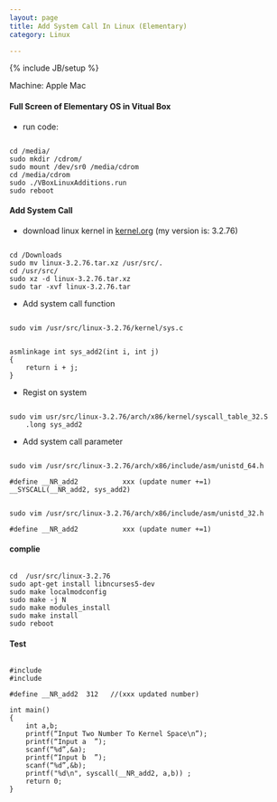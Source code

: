 ```yaml
---
layout: page
title: Add System Call In Linux (Elementary)
category: Linux

---
```

{% include JB/setup %}

Machine: Apple Mac

#### Full Screen of Elementary  OS in Vitual Box

- run code:

<pre><code class="bash">
cd /media/
sudo mkdir /cdrom/
sudo mount /dev/sr0 /media/cdrom
cd /media/cdrom
sudo ./VBoxLinuxAdditions.run
sudo reboot
</code></pre>

#### Add System Call

- download linux kernel in [kernel.org](https://www.kernel.org/)  (my version is: 3.2.76)

<pre><code class="bash">
cd /Downloads
sudo mv linux-3.2.76.tar.xz /usr/src/.
cd /usr/src/
sudo xz -d linux-3.2.76.tar.xz
sudo tar -xvf linux-3.2.76.tar
</code></pre>

- Add system call function

<pre><code class="bash">
sudo vim /usr/src/linux-3.2.76/kernel/sys.c
</code></pre>

<pre><code class="c">
asmlinkage int sys_add2(int i, int j)
{
    return i + j;
}
</code></pre>

- Regist on system

<pre><code class="bash">
sudo vim usr/src/linux-3.2.76/arch/x86/kernel/syscall_table_32.S
    .long sys_add2
</code></pre>

- Add system call parameter

<pre><code class="c">
sudo vim /usr/src/linux-3.2.76/arch/x86/include/asm/unistd_64.h

#define __NR_add2           xxx (update numer +=1)
__SYSCALL(__NR_add2, sys_add2)
</code></pre>

<pre><code class="c">
sudo vim /usr/src/linux-3.2.76/arch/x86/include/asm/unistd_32.h

#define __NR_add2           xxx (update numer +=1)
</code></pre>

#### complie

<pre><code class="bash">
cd  /usr/src/linux-3.2.76
sudo apt-get install libncurses5-dev
sudo make localmodconfig
sudo make -j N
sudo make modules_install
sudo make install
sudo reboot
</code></pre>

#### Test

<pre><code class="c">
#include<stdio.h>
#include<errno.h>

#define __NR_add2  312   //(xxx updated number)

int main()
{
    int a,b;
    printf(“Input Two Number To Kernel Space\n”);
    printf(“Input a  ”);
    scanf(“%d”,&a);
    printf(“Input b  ”);
    scanf(“%d”,&b);
    printf("%d\n", syscall(__NR_add2, a,b)) ;
    return 0;
}
</code></pre>
